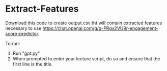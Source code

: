 # Extract-Features
Download this code to create output.csv tht will contain extracted features necessary to use https://chat.openai.com/g/g-PRgx2VU9r-engagement-score-predictor.

To run:
1) Run "gpt.py"
2) When prompted to enter your lecture script, do so and ensure that the first line is the title.
